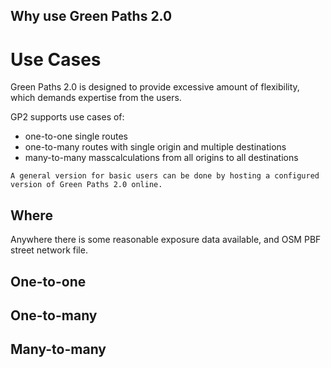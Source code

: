 ## Why use Green Paths 2.0


# Use Cases

Green Paths 2.0 is designed to provide excessive amount of flexibility, which demands expertise from the users.

GP2 supports use cases of:

- one-to-one single routes
- one-to-many routes with single origin and multiple destinations
- many-to-many masscalculations from all origins to all destinations

```{hint}
A general version for basic users can be done by hosting a configured version of Green Paths 2.0 online.
```

## Where 

Anywhere there is some reasonable exposure data available, and OSM PBF street network file.


## One-to-one

## One-to-many

## Many-to-many
 
